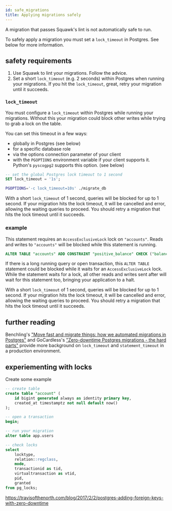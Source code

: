 ```yaml
---
id: safe_migrations
title: Applying migrations safely
---
```


A migration that passes Squawk's lint is not automatically safe to run.

To safely apply a migration you must set a `lock_timeout` in Postgres. See below for more information.

## safety requirements

1. Use Squawk to lint your migrations. Follow the advice.
2. Set a short `lock_timeout` (e.g. 2 seconds) within Postgres when running your migrations. If you hit the `lock_timeout`, great, retry your migration until it succeeds.

### `lock_timeout`

You must configure a `lock_timeout` within Postgres while running your migrations. Without this your migration could block other writes while trying to grab a lock on the table.

You can set this timeout in a few ways:

- globally in Postgres (see below)
- for a specific database role
- via the options connection parameter of your client
- with the `PGOPTIONS` environment variable if your client supports it. Python's `pyscogpg2` supports this option. (see below)

```sql
-- set the global Postgres lock timeout to 1 second
SET lock_timeout = '1s';
```

```bash
PGOPTIONS='-c lock_timeout=10s' ./migrate_db
```

With a short `lock_timeout` of 1 second, queries will be blocked for up to 1 second. If your migration hits the lock timeout, it will be cancelled and error, allowing the waiting queries to proceed. You should retry a migration that hits the lock timeout until it succeeds.

### example

This statement requires an `AccessExclusiveLock` lock on `"accounts"`. Reads and writes to `"accounts"` will be blocked while this statement is running.

```sql
ALTER TABLE "accounts" ADD CONSTRAINT "positive_balance" CHECK ("balance" >= 0) NOT VALID
```

If there is a long running query or open transaction, this `ALTER TABLE` statement could be blocked while it waits for an `AccessExclusiveLock` lock. While the statement waits for a lock, all other reads and writes sent after will wait for this statement too, bringing your application to a halt.

With a short `lock_timeout` of 1 second, queries will be blocked for up to 1 second. If your migration hits the lock timeout, it will be cancelled and error, allowing the waiting queries to proceed. You should retry a migration that hits the lock timeout until it succeeds.


## further reading

Benchling's ["Move fast and migrate things: how we automated migrations in Postgres"](https://benchling.engineering/move-fast-and-migrate-things-how-we-automated-migrations-in-postgres-d60aba0fc3d4) and GoCardless's ["Zero-downtime Postgres migrations - the hard parts"](https://gocardless.com/blog/zero-downtime-postgres-migrations-the-hard-parts/) provide more background on `lock_timeout` and `statement_timeout` in a production environment.

## experiementing with locks

Create some example

```sql
-- create table
create table "account" (
    id bigint generated always as identity primary key,
    created_at timestamptz not null default now()
);

-- open a transaction
begin;

-- run your migration
alter table app.users

-- check locks
select
    locktype,
    relation::regclass,
    mode,
    transactionid as tid,
    virtualtransaction as vtid,
    pid,
    granted
from pg_locks;

```

https://travisofthenorth.com/blog/2017/2/2/postgres-adding-foreign-keys-with-zero-downtime
